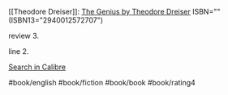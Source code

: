 
[[Theodore Dreiser]]: [The Genius by Theodore Dreiser](https://www.goodreads.com/book/show/12465593)
ISBN="" (ISBN13="2940012572707")

review 3.

line 2.


[Search in Calibre](calibre://search/_?q=The%20Genius%20by%20Theodore%20Dreiser)

#book/english #book/fiction #book/book #book/rating4
